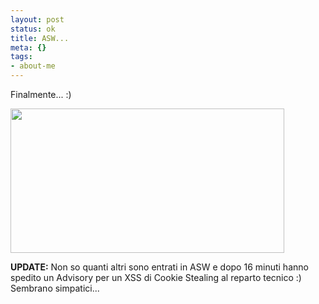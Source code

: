 ```yaml
--- 
layout: post
status: ok
title: ASW...
meta: {}
tags: 
- about-me
---
```

Finalmente... :)  
  
<img src="http://www.lastknight.com/download//asw.jpg" alt="" title="asw" width="438" height="231" class="aligncenter size-full wp-image-708" />  
  
**UPDATE:** Non so quanti altri sono entrati in ASW e dopo 16 minuti hanno spedito un Advisory per un XSS di Cookie Stealing al reparto tecnico :) Sembrano simpatici...  
  
 
